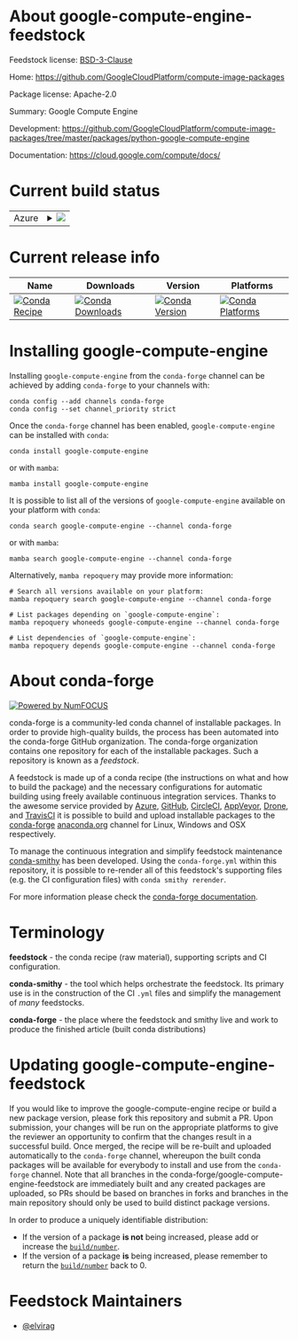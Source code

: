 About google-compute-engine-feedstock
=====================================

Feedstock license: [BSD-3-Clause](https://github.com/conda-forge/google-compute-engine-feedstock/blob/main/LICENSE.txt)

Home: https://github.com/GoogleCloudPlatform/compute-image-packages

Package license: Apache-2.0

Summary: Google Compute Engine

Development: https://github.com/GoogleCloudPlatform/compute-image-packages/tree/master/packages/python-google-compute-engine

Documentation: https://cloud.google.com/compute/docs/

Current build status
====================


<table>
    
  <tr>
    <td>Azure</td>
    <td>
      <details>
        <summary>
          <a href="https://dev.azure.com/conda-forge/feedstock-builds/_build/latest?definitionId=6803&branchName=main">
            <img src="https://dev.azure.com/conda-forge/feedstock-builds/_apis/build/status/google-compute-engine-feedstock?branchName=main">
          </a>
        </summary>
        <table>
          <thead><tr><th>Variant</th><th>Status</th></tr></thead>
          <tbody><tr>
              <td>linux_64_python3.10.____cpython</td>
              <td>
                <a href="https://dev.azure.com/conda-forge/feedstock-builds/_build/latest?definitionId=6803&branchName=main">
                  <img src="https://dev.azure.com/conda-forge/feedstock-builds/_apis/build/status/google-compute-engine-feedstock?branchName=main&jobName=linux&configuration=linux%20linux_64_python3.10.____cpython" alt="variant">
                </a>
              </td>
            </tr><tr>
              <td>linux_64_python3.11.____cpython</td>
              <td>
                <a href="https://dev.azure.com/conda-forge/feedstock-builds/_build/latest?definitionId=6803&branchName=main">
                  <img src="https://dev.azure.com/conda-forge/feedstock-builds/_apis/build/status/google-compute-engine-feedstock?branchName=main&jobName=linux&configuration=linux%20linux_64_python3.11.____cpython" alt="variant">
                </a>
              </td>
            </tr><tr>
              <td>linux_64_python3.12.____cpython</td>
              <td>
                <a href="https://dev.azure.com/conda-forge/feedstock-builds/_build/latest?definitionId=6803&branchName=main">
                  <img src="https://dev.azure.com/conda-forge/feedstock-builds/_apis/build/status/google-compute-engine-feedstock?branchName=main&jobName=linux&configuration=linux%20linux_64_python3.12.____cpython" alt="variant">
                </a>
              </td>
            </tr><tr>
              <td>linux_64_python3.13.____cp313</td>
              <td>
                <a href="https://dev.azure.com/conda-forge/feedstock-builds/_build/latest?definitionId=6803&branchName=main">
                  <img src="https://dev.azure.com/conda-forge/feedstock-builds/_apis/build/status/google-compute-engine-feedstock?branchName=main&jobName=linux&configuration=linux%20linux_64_python3.13.____cp313" alt="variant">
                </a>
              </td>
            </tr><tr>
              <td>linux_64_python3.9.____cpython</td>
              <td>
                <a href="https://dev.azure.com/conda-forge/feedstock-builds/_build/latest?definitionId=6803&branchName=main">
                  <img src="https://dev.azure.com/conda-forge/feedstock-builds/_apis/build/status/google-compute-engine-feedstock?branchName=main&jobName=linux&configuration=linux%20linux_64_python3.9.____cpython" alt="variant">
                </a>
              </td>
            </tr><tr>
              <td>osx_64_python3.10.____cpython</td>
              <td>
                <a href="https://dev.azure.com/conda-forge/feedstock-builds/_build/latest?definitionId=6803&branchName=main">
                  <img src="https://dev.azure.com/conda-forge/feedstock-builds/_apis/build/status/google-compute-engine-feedstock?branchName=main&jobName=osx&configuration=osx%20osx_64_python3.10.____cpython" alt="variant">
                </a>
              </td>
            </tr><tr>
              <td>osx_64_python3.11.____cpython</td>
              <td>
                <a href="https://dev.azure.com/conda-forge/feedstock-builds/_build/latest?definitionId=6803&branchName=main">
                  <img src="https://dev.azure.com/conda-forge/feedstock-builds/_apis/build/status/google-compute-engine-feedstock?branchName=main&jobName=osx&configuration=osx%20osx_64_python3.11.____cpython" alt="variant">
                </a>
              </td>
            </tr><tr>
              <td>osx_64_python3.12.____cpython</td>
              <td>
                <a href="https://dev.azure.com/conda-forge/feedstock-builds/_build/latest?definitionId=6803&branchName=main">
                  <img src="https://dev.azure.com/conda-forge/feedstock-builds/_apis/build/status/google-compute-engine-feedstock?branchName=main&jobName=osx&configuration=osx%20osx_64_python3.12.____cpython" alt="variant">
                </a>
              </td>
            </tr><tr>
              <td>osx_64_python3.13.____cp313</td>
              <td>
                <a href="https://dev.azure.com/conda-forge/feedstock-builds/_build/latest?definitionId=6803&branchName=main">
                  <img src="https://dev.azure.com/conda-forge/feedstock-builds/_apis/build/status/google-compute-engine-feedstock?branchName=main&jobName=osx&configuration=osx%20osx_64_python3.13.____cp313" alt="variant">
                </a>
              </td>
            </tr><tr>
              <td>osx_64_python3.9.____cpython</td>
              <td>
                <a href="https://dev.azure.com/conda-forge/feedstock-builds/_build/latest?definitionId=6803&branchName=main">
                  <img src="https://dev.azure.com/conda-forge/feedstock-builds/_apis/build/status/google-compute-engine-feedstock?branchName=main&jobName=osx&configuration=osx%20osx_64_python3.9.____cpython" alt="variant">
                </a>
              </td>
            </tr>
          </tbody>
        </table>
      </details>
    </td>
  </tr>
</table>

Current release info
====================

| Name | Downloads | Version | Platforms |
| --- | --- | --- | --- |
| [![Conda Recipe](https://img.shields.io/badge/recipe-google--compute--engine-green.svg)](https://anaconda.org/conda-forge/google-compute-engine) | [![Conda Downloads](https://img.shields.io/conda/dn/conda-forge/google-compute-engine.svg)](https://anaconda.org/conda-forge/google-compute-engine) | [![Conda Version](https://img.shields.io/conda/vn/conda-forge/google-compute-engine.svg)](https://anaconda.org/conda-forge/google-compute-engine) | [![Conda Platforms](https://img.shields.io/conda/pn/conda-forge/google-compute-engine.svg)](https://anaconda.org/conda-forge/google-compute-engine) |

Installing google-compute-engine
================================

Installing `google-compute-engine` from the `conda-forge` channel can be achieved by adding `conda-forge` to your channels with:

```
conda config --add channels conda-forge
conda config --set channel_priority strict
```

Once the `conda-forge` channel has been enabled, `google-compute-engine` can be installed with `conda`:

```
conda install google-compute-engine
```

or with `mamba`:

```
mamba install google-compute-engine
```

It is possible to list all of the versions of `google-compute-engine` available on your platform with `conda`:

```
conda search google-compute-engine --channel conda-forge
```

or with `mamba`:

```
mamba search google-compute-engine --channel conda-forge
```

Alternatively, `mamba repoquery` may provide more information:

```
# Search all versions available on your platform:
mamba repoquery search google-compute-engine --channel conda-forge

# List packages depending on `google-compute-engine`:
mamba repoquery whoneeds google-compute-engine --channel conda-forge

# List dependencies of `google-compute-engine`:
mamba repoquery depends google-compute-engine --channel conda-forge
```


About conda-forge
=================

[![Powered by
NumFOCUS](https://img.shields.io/badge/powered%20by-NumFOCUS-orange.svg?style=flat&colorA=E1523D&colorB=007D8A)](https://numfocus.org)

conda-forge is a community-led conda channel of installable packages.
In order to provide high-quality builds, the process has been automated into the
conda-forge GitHub organization. The conda-forge organization contains one repository
for each of the installable packages. Such a repository is known as a *feedstock*.

A feedstock is made up of a conda recipe (the instructions on what and how to build
the package) and the necessary configurations for automatic building using freely
available continuous integration services. Thanks to the awesome service provided by
[Azure](https://azure.microsoft.com/en-us/services/devops/), [GitHub](https://github.com/),
[CircleCI](https://circleci.com/), [AppVeyor](https://www.appveyor.com/),
[Drone](https://cloud.drone.io/welcome), and [TravisCI](https://travis-ci.com/)
it is possible to build and upload installable packages to the
[conda-forge](https://anaconda.org/conda-forge) [anaconda.org](https://anaconda.org/)
channel for Linux, Windows and OSX respectively.

To manage the continuous integration and simplify feedstock maintenance
[conda-smithy](https://github.com/conda-forge/conda-smithy) has been developed.
Using the ``conda-forge.yml`` within this repository, it is possible to re-render all of
this feedstock's supporting files (e.g. the CI configuration files) with ``conda smithy rerender``.

For more information please check the [conda-forge documentation](https://conda-forge.org/docs/).

Terminology
===========

**feedstock** - the conda recipe (raw material), supporting scripts and CI configuration.

**conda-smithy** - the tool which helps orchestrate the feedstock.
                   Its primary use is in the construction of the CI ``.yml`` files
                   and simplify the management of *many* feedstocks.

**conda-forge** - the place where the feedstock and smithy live and work to
                  produce the finished article (built conda distributions)


Updating google-compute-engine-feedstock
========================================

If you would like to improve the google-compute-engine recipe or build a new
package version, please fork this repository and submit a PR. Upon submission,
your changes will be run on the appropriate platforms to give the reviewer an
opportunity to confirm that the changes result in a successful build. Once
merged, the recipe will be re-built and uploaded automatically to the
`conda-forge` channel, whereupon the built conda packages will be available for
everybody to install and use from the `conda-forge` channel.
Note that all branches in the conda-forge/google-compute-engine-feedstock are
immediately built and any created packages are uploaded, so PRs should be based
on branches in forks and branches in the main repository should only be used to
build distinct package versions.

In order to produce a uniquely identifiable distribution:
 * If the version of a package **is not** being increased, please add or increase
   the [``build/number``](https://docs.conda.io/projects/conda-build/en/latest/resources/define-metadata.html#build-number-and-string).
 * If the version of a package **is** being increased, please remember to return
   the [``build/number``](https://docs.conda.io/projects/conda-build/en/latest/resources/define-metadata.html#build-number-and-string)
   back to 0.

Feedstock Maintainers
=====================

* [@elvirag](https://github.com/elvirag/)

